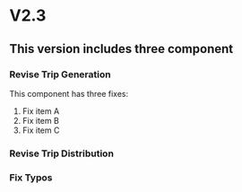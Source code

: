 # V2.3

## This version includes three component

### Revise Trip Generation
This component has three fixes:
1. Fix item A
2. Fix item B
3. Fix item C

### Revise Trip Distribution

### Fix Typos
